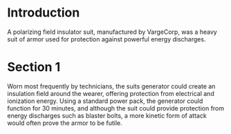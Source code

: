 # Introduction
A polarizing field insulator suit, manufactured by VargeCorp, was a heavy suit of armor used for protection against powerful energy discharges.

# Section 1
Worn most frequently by technicians, the suits generator could create an insulation field around the wearer, offering protection from electrical and ionization energy.
Using a standard power pack, the generator could function for 30 minutes, and although the suit could provide protection from energy discharges such as blaster bolts, a more kinetic form of attack would often prove the armor to be futile.